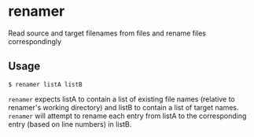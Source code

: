# renamer
Read source and target filenames from files and rename files correspondingly

## Usage

```
$ renamer listA listB
```

`renamer` expects listA to contain a list of existing file names (relative to renamer's working directory) and listB to contain a list of target names.
`renamer` will attempt to rename each entry from listA to the corresponding entry (based on line numbers) in listB.
